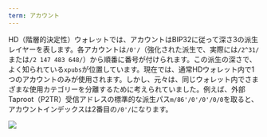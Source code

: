 ```yaml
---
term: アカウント
---
```


HD（階層的決定性）ウォレットでは、アカウントはBIP32に従って深さ3の派生レイヤーを表します。各アカウントは`/0'/`（強化された派生で、実際には`/2^31/`または`/2 147 483 648/`）から順番に番号が付けられます。この派生の深さで、よく知られている`xpubs`が位置しています。現在では、通常HDウォレット内で1つのアカウントのみが使用されます。しかし、元々は、同じウォレット内でさまざまな使用カテゴリーを分離するために考えられていました。例えば、外部Taproot（P2TR）受信アドレスの標準的な派生パス`m/86'/0'/0'/0/0`を取ると、アカウントインデックスは2番目の`/0'/`になります。

![](../../dictionnaire/assets/17.png)